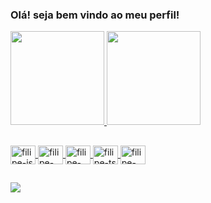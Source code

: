 ### Olá! seja bem vindo ao meu perfil!

<div>
  <a href="#">
  <img height="150em" src="https://github-readme-stats.vercel.app/api?username=filipedervelan&show_icons=true&theme=tokyonight&include_all_commits=true&count_private=true">
  <img height="150em" src="https://github-readme-stats.vercel.app/api/top-langs/?username=filipedervelan&layout=compact&langs_count=16&theme=tokyonight">
 </div>
 
 ##
 
 <div>
  <img align="center" alt="filipe-js" height="30" width="40" src="https://cdn.jsdelivr.net/gh/devicons/devicon/icons/javascript/javascript-original.svg" />
  <img align="center" alt="filipe-react" height="30" width="40" src="https://cdn.jsdelivr.net/gh/devicons/devicon/icons/react/react-original.svg" />
  <img align="center" alt="filipe-html" height="30" width="40" src="https://cdn.jsdelivr.net/gh/devicons/devicon/icons/html5/html5-original.svg" />
  <img align="center" alt="filipe-ts" height="30" width="40" src="https://cdn.jsdelivr.net/gh/devicons/devicon/icons/typescript/typescript-original.svg" />
  <img align="center" alt="filipe-css" height="30" width="40" src="https://cdn.jsdelivr.net/gh/devicons/devicon/icons/css3/css3-original.svg" />
 </div>

##

<div>
  <a href="https://www.linkedin.com/in/filipedervelan/" target="_blank"><img src="https://img.shields.io/badge/LinkedIn-0077B5?style=for-the-badge&logo=linkedin&logoColor=white" target="_blank"/></a>
</div>
